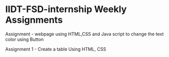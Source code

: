 # IIDT-FSD-internship Weekly Assignments
Assignment  - webpage using HTML,CSS and Java script to change the text color using Button

Assignment 1 - Create a table Using HTML, CSS
